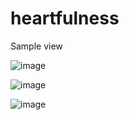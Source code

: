 # heartfulness

Sample view


![image](https://user-images.githubusercontent.com/82379566/155836709-88dc2677-5ff8-421f-b63b-57645435540e.png)











![image](https://user-images.githubusercontent.com/82379566/155836715-e793df2f-3471-4927-a885-ab6c641abcff.png)
















![image](https://user-images.githubusercontent.com/82379566/155836735-6c6552fc-a1a7-4087-8b21-5509a9db0454.png)
